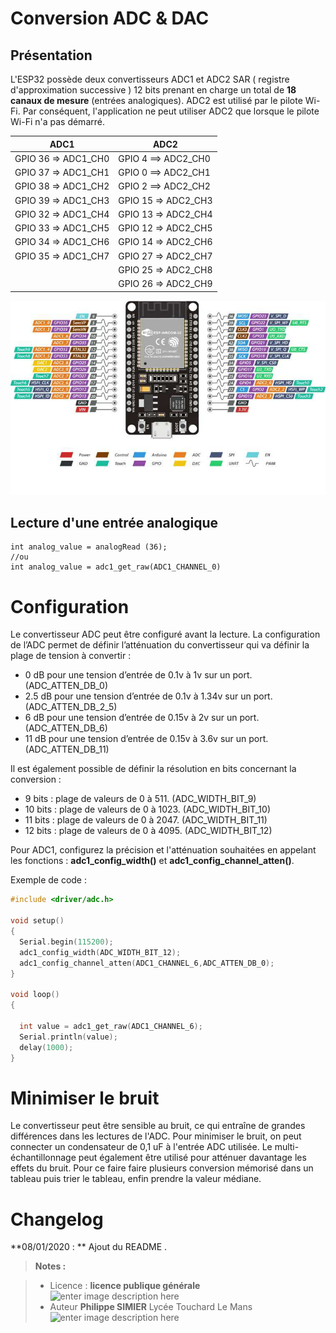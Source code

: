 ﻿# Conversion ADC & DAC

## Présentation

L'ESP32 possède deux convertisseurs ADC1 et ADC2 SAR ( registre d'approximation successive ) 12 bits prenant en charge un total de **18 canaux de mesure** (entrées analogiques). 
ADC2 est utilisé par le pilote Wi-Fi. Par conséquent, l'application ne peut utiliser ADC2 que lorsque le pilote Wi-Fi n'a pas démarré.

| ADC1           |              ADC2                    |
|----------------|------------------------------|
| GPIO 36 => ADC1_CH0 | GPIO 4 ==> ADC2_CH0 |
| GPIO 37 => ADC1_CH1 | GPIO 0 ==> ADC2_CH1 |
| GPIO 38 => ADC1_CH2 | GPIO 2 ==> ADC2_CH2 |
| GPIO 39 => ADC1_CH3 | GPIO 15 => ADC2_CH3 |
| GPIO 32 => ADC1_CH4 | GPIO 13 => ADC2_CH4 |
| GPIO 33 => ADC1_CH5 | GPIO 12 => ADC2_CH5 |
| GPIO 34 => ADC1_CH6 | GPIO 14 => ADC2_CH6 |
| GPIO 35 => ADC1_CH7 | GPIO 27 => ADC2_CH7 |
|    | GPIO 25 => ADC2_CH8 |
|    | GPIO 26 => ADC2_CH9 |

 ![Brochage du kit esp32](/02_ES_Analogiques/brochage_esp32.png) 
 
## Lecture d'une entrée analogique

    int analog_value = analogRead (36);
    //ou
    int analog_value = adc1_get_raw(ADC1_CHANNEL_0)

# Configuration

Le convertisseur ADC peut être configuré avant la lecture.
La configuration de l’ADC permet de définir l’atténuation du convertisseur qui va définir la plage de tension à convertir :

 - 0 dB  pour une tension d’entrée de 0.1v à 1v sur un port.  (ADC_ATTEN_DB_0)
 - 2.5 dB pour une tension d’entrée de 0.1v à 1.34v sur un port. (ADC_ATTEN_DB_2_5)
 - 6 dB pour une tension d’entrée de 0.15v à 2v sur un port.  (ADC_ATTEN_DB_6)
 - 11 dB pour une tension d’entrée de 0.15v à 3.6v sur un port.  (ADC_ATTEN_DB_11)

Il est également possible de définir la résolution en bits concernant la conversion :

 - 9 bits : plage de valeurs de 0 à 511. (ADC_WIDTH_BIT_9)
 - 10 bits : plage de valeurs de 0 à 1023. (ADC_WIDTH_BIT_10)
 - 11 bits : plage de valeurs de 0 à 2047.  (ADC_WIDTH_BIT_11)
 - 12 bits : plage de valeurs de 0 à 4095.  (ADC_WIDTH_BIT_12)

Pour ADC1, configurez la précision et l'atténuation souhaitées en appelant les fonctions :  **adc1_config_width()** et   **adc1_config_channel_atten()**.

Exemple de code :
```cpp
#include <driver/adc.h>

void setup()
{
  Serial.begin(115200);
  adc1_config_width(ADC_WIDTH_BIT_12);
  adc1_config_channel_atten(ADC1_CHANNEL_6,ADC_ATTEN_DB_0);
}

void loop()
{

  int value = adc1_get_raw(ADC1_CHANNEL_6);
  Serial.println(value);
  delay(1000);
}
```

# Minimiser le bruit
Le convertisseur peut être sensible au bruit, ce qui entraîne de grandes différences dans les lectures de l'ADC. Pour minimiser le bruit, on peut connecter un condensateur de 0,1 uF à l'entrée ADC utilisée. Le multi-échantillonnage peut également être utilisé pour atténuer davantage les effets du bruit. Pour ce faire faire plusieurs conversion mémorisé dans un tableau puis trier le tableau, enfin prendre la valeur médiane.

# Changelog

**08/01/2020 : ** Ajout du README . 

> **Notes :**


> - Licence : **licence publique générale** ![enter image description here](https://img.shields.io/badge/licence-GPL-green.svg)
> - Auteur **Philippe SIMIER** Lycée Touchard Le Mans
>  ![enter image description here](https://img.shields.io/badge/built-passing-green.svg)
<!-- TOOLBOX 

Génération des badges : https://shields.io/
Génération de ce fichier : https://stackedit.io/editor#


